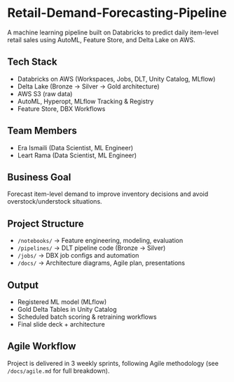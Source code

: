 # Retail-Demand-Forecasting-Pipeline
A machine learning pipeline built on Databricks to predict daily item-level retail sales using AutoML, Feature Store, and Delta Lake on AWS.

## Tech Stack
- Databricks on AWS (Workspaces, Jobs, DLT, Unity Catalog, MLflow)
- Delta Lake (Bronze → Silver → Gold architecture)
- AWS S3 (raw data)
- AutoML, Hyperopt, MLflow Tracking & Registry
- Feature Store, DBX Workflows

## Team Members
- Era Ismaili (Data Scientist, ML Engineer)
- Leart Rama (Data Scientist, ML Engineer)

##  Business Goal
Forecast item-level demand to improve inventory decisions and avoid overstock/understock situations.

##  Project Structure
- `/notebooks/` → Feature engineering, modeling, evaluation
- `/pipelines/` → DLT pipeline code (Bronze → Silver)
- `/jobs/` → DBX job configs and automation
- `/docs/` → Architecture diagrams, Agile plan, presentations

## Output
- Registered ML model (MLflow)
- Gold Delta Tables in Unity Catalog
- Scheduled batch scoring & retraining workflows
- Final slide deck + architecture

##  Agile Workflow
Project is delivered in 3 weekly sprints, following Agile methodology (see `/docs/agile.md` for full breakdown).
